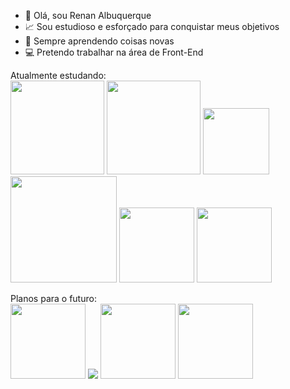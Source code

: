 - 👋 Olá, sou Renan Albuquerque
- 📈 Sou estudioso e esforçado para conquistar meus objetivos
- 🌱 Sempre aprendendo coisas novas
- 💻 Pretendo trabalhar na área de Front-End

Atualmente estudando: <br>
<img width='150px' src ='https://img.icons8.com/?size=512&id=108784&format=png'>
<img width='150px' src= 'https://upload.wikimedia.org/wikipedia/commons/thumb/6/61/HTML5_logo_and_wordmark.svg/512px-HTML5_logo_and_wordmark.svg.png'>
<img width ='106px' src='https://upload.wikimedia.org/wikipedia/commons/thumb/d/d5/CSS3_logo_and_wordmark.svg/363px-CSS3_logo_and_wordmark.svg.png'>
<img width='170px' src='https://upload.wikimedia.org/wikipedia/commons/thumb/2/27/PHP-logo.svg/711px-PHP-logo.svg.png'>
<img width='120px' src='https://upload.wikimedia.org/wikipedia/commons/thumb/a/a7/React-icon.svg/512px-React-icon.svg.png?20220125121207'>
<img width='120px' src='https://upload.wikimedia.org/wikipedia/commons/4/4c/Typescript_logo_2020.svg'>

Planos para o futuro: <br>
<img width='120px' src='https://upload.wikimedia.org/wikipedia/commons/thumb/d/d9/Node.js_logo.svg/590px-Node.js_logo.svg.png?20170401104355'>
<img src='https://upload.wikimedia.org/wikipedia/commons/thumb/9/95/Vue.js_Logo_2.svg/120px-Vue.js_Logo_2.svg.png'>
<img width='120px' src='https://upload.wikimedia.org/wikipedia/commons/thumb/c/cf/Angular_full_color_logo.svg/250px-Angular_full_color_logo.svg.png'>
<img width='120px' src='https://miro.medium.com/v2/resize:fit:640/format:webp/1*doAg1_fMQKWFoub-6gwUiQ.png'>
